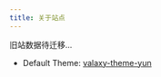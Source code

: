 ```yaml
---
title: 关于站点
---
```


旧站数据待迁移...

- Default Theme: [valaxy-theme-yun](https://github.com/YunYouJun/valaxy/blob/main/packages/valaxy-theme-yun/)

